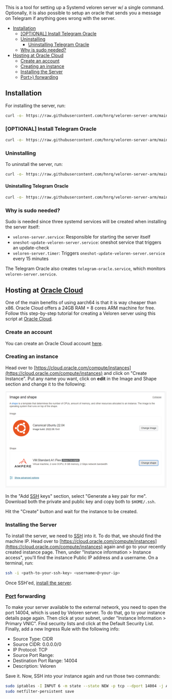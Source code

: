 This is a tool for setting up a Systemd veloren server w/ a single command. Optionally, it is also possible to setup an oracle that sends you a message on Telegram if anything goes wrong with the server.

- [Installation](#installation)
  - [\[OPTIONAL\] Install Telegram Oracle](#optional-install-telegram-oracle)
  - [Uninstalling](#uninstalling)
    - [Uninstalling Telegram Oracle](#uninstalling-telegram-oracle)
  - [Why is sudo needed?](#why-is-sudo-needed)
- [Hosting at Oracle Cloud](#hosting-at-oracle-cloud)
  - [Create an account](#create-an-account)
  - [Creating an instance](#creating-an-instance)
  - [Installing the Server](#installing-the-server)
  - [Port>) forwarding](#port-forwarding)

## Installation

For installing the server, run:

```sh
curl -o- https://raw.githubusercontent.com/hnrq/veloren-server-arm/main/install.sh | sudo sh
```

### \[OPTIONAL\] Install Telegram Oracle

```sh
curl -o- https://raw.githubusercontent.com/hnrq/veloren-server-arm/main/telegram-oracle.sh | sudo sh
```

### Uninstalling

To uninstall the server, run:

```sh
curl -o- https://raw.githubusercontent.com/hnrq/veloren-server-arm/main/install.sh | sudo sh -- --purge
```

#### Uninstalling Telegram Oracle

```sh
curl -o- https://raw.githubusercontent.com/hnrq/veloren-server-arm/main/telegram-oracle.sh  | sudo sh -- --purge
```

### Why is sudo needed?

Sudo is needed since three systemd services will be created when installing the server itself:

- `veloren-server.service`: Responsible for starting the server itself
- `oneshot-update-veloren-server.service`: oneshot service that triggers an update-check
- `veloren-server.timer`: Triggers `oneshot-update-veloren-server.service` every 15 minutes

The Telegram Oracle also creates `telegram-oracle.service`, which monitors `veloren-server.service`.

## Hosting at [Oracle Cloud](https://cloud.oracle.com)

One of the main benefits of using aarch64 is that it is way cheaper than x86. Oracle Cloud offers a 24GB RAM + 8 cores ARM machine for free. Follow this step-by-step tutorial for creating a Veloren server using this script at [Oracle Cloud](https://cloud.oracle.com).

### Create an account

You can create an Oracle Cloud account [here](https://signup.cloud.oracle.com/).

### Creating an instance

Head over to [https://cloud.oracle.com/compute/instances](https://cloud.oracle.com/compute/instances) and click on "Create Instance". Put any name you want, click on **edit** in the Image and Shape section and change it to the following:

![Image: Canonical Ubuntu 22.04, Shape: VM.Standard.A1.Flex, OCPU count: 2, Memory (GB): 8, Network bandwidth (Gbps): 2](/img/machine-shape.png)

In the "Add [SSH](https://en.wikipedia.org/wiki/Secure_Shell) keys" section, select "Generate a key pair for me". Download both the private and public key and copy both to `$HOME/.ssh`.

Hit the "Create" button and wait for the instance to be created.

### Installing the Server

To install the server, we need to [SSH](https://en.wikipedia.org/wiki/Secure_Shell) into it. To do that, we should find the machine IP. Head over to [https://cloud.oracle.com/compute/instances](https://cloud.oracle.com/compute/instances) again and go to your recently created instance page. Then, under "Instance information > Instance access", you'll find the instance Public IP address and a username. On a terminal, run:

```sh
ssh -i <path-to-your-ssh-key> <username>@<your-ip>
```

Once SSH'ed, [install the server](#installation).

### [Port](<https://en.wikipedia.org/wiki/Port_(computer_networking)>) forwarding

To make your server available to the external network, you need to open the port 14004, which is used by Veloren server. To do that, go to your instance details page again. Then click at your subnet, under "Instance Information > Primary VNIC". Find security lists and click at the Default Security List. Finally, add a new Ingress Rule with the following info:

- Source Type: CIDR
- Source CIDR: 0.0.0.0/0
- IP Protocol: TCP
- Source Port Range:<empty>
- Destination Port Range: 14004
- Description: Veloren

Save it. Now, SSH into your instance again and run those two commands:

```sh
sudo iptables -I INPUT 6 -m state --state NEW -p tcp --dport 14004 -j ACCEPT
sudo netfilter-persistent save
```
